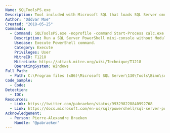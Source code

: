 ```yaml
---
Name: SQLToolsPS.exe
Description: Tool included with Microsoft SQL that loads SQL Server cmdlts. A replacement for sqlps.exe. Successor to sqlps.exe in SQL Server 2016+.
Author: "Oddvar Moe"
Created: "2018-05-25"
Commands:
  - Command: SQLToolsPS.exe -noprofile -command Start-Process calc.exe
    Description: Run a SQL Server PowerShell mini-console without Module and ScriptBlock Logging.
    Usecase: Execute PowerShell command.
    Category: Execute
    Privileges: User
    MitreID: T1218
    MitreLink: https://attack.mitre.org/wiki/Technique/T1218
    OperatingSystem: Windows
Full_Path:
  - Path: C:\Program files (x86)\Microsoft SQL Server\130\Tools\Binn\sqlps.exe
Code_Sample:
  - Code:
Detection:
  - IOC:
Resources:
  - Link: https://twitter.com/pabraeken/status/993298228840992768
  - Link: https://docs.microsoft.com/en-us/sql/powershell/sql-server-powershell?view=sql-server-2017
Acknowledgement:
  - Person: Pierre-Alexandre Braeken
    Handle: "@pabraeken"
---
```

